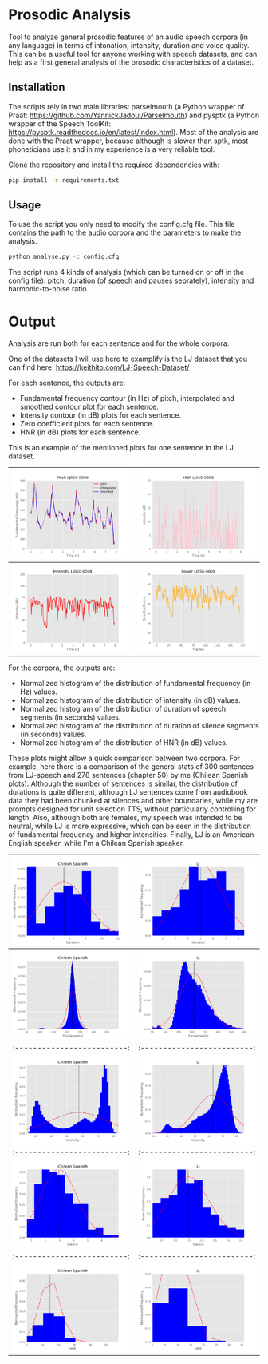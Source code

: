 # Prosodic Analysis

Tool to analyze general prosodic features of an audio speech corpora (in any language) in terms of intonation, intensity, duration and voice quality. 
This can be a useful tool for anyone working with speech datasets, and can help as a first general analysis of the prosodic characteristics of a dataset.

## Installation

The scripts rely in two main libraries: parselmouth (a Python wrapper of Praat: https://github.com/YannickJadoul/Parselmouth) and pysptk (a Python wrapper of the Speech ToolKit: https://pysptk.readthedocs.io/en/latest/index.html). Most of the analysis are done with the Praat wrapper, because although is slower than sptk, most phoneticians use it and in my experience is a very reliable tool.

Clone the repository and install the required dependencies with:

```bash
pip install -r requirements.txt
```


## Usage

To use the script you only need to modify the config.cfg file. This file contains the path to the audio corpora and the parameters to make the analysis.

```bash
python analyse.py -c config.cfg
```

The script runs 4 kinds of analysis (which can be turned on or off in the config file): pitch, duration (of speech and pauses seprately), intensity and harmonic-to-noise ratio.

# Output

Analysis are run both for each sentence and for the whole corpora.

One of the datasets I will use here to examplify is the LJ dataset that you can find here: https://keithito.com/LJ-Speech-Dataset/

For each sentence, the outputs are:
- Fundamental frequency contour (in Hz) of pitch, interpolated and smoothed contour plot for each sentence.
- Intensity contour (in dB) plots for each sentence.
- Zero coefficient plots for each sentence.
- HNR (in dB) plots for each sentence.

This is an example of the mentioned plots for one sentence in the LJ dataset.

![](plots/f0_LJ050-0008.png)  |  ![](plots/harmonic_LJ050-0008.png)
:-------------------------:|:-------------------------:
![](plots/intens_LJ050-0008.png)  |  ![](plots/zcoef_LJ050-0008.png)

For the corpora, the outputs are:
- Normalized histogram of the distribution of fundamental frequency (in Hz) values.
- Normalized histogram of the distribution of intensity (in dB) values.
- Normalized histogram of the distribution of duration of speech segments (in seconds) values.
- Normalized histogram of the distribution of duration of silence segments (in seconds) values.
- Normalized histogram of the distribution of HNR (in dB) values.

These plots might allow a quick comparison between two corpora. For example, here there is a comparison of the general stats of 300 sentences from LJ-speech and 278 sentences (chapter 50) by me (Chilean Spanish plots). Although the number of sentences is similar, the distribution of durations is quite different, although LJ sentences come from audiobook data they had been chunked at silences and other boundaries, while my are prompts designed for unit selection TTS, without particularly controlling for length. Also, although both are females, my speech was intended to be neutral, while LJ is more expressive, which can be seen in the distribution of fundamental frequency and higher intensities. Finally, LJ is an American English speaker, while I'm a Chilean Spanish speaker.

![](plots/chilean_stats_Duration.png)  |  ![](plots/LJ_stats_Duration.png)
:-------------------------:|:-------------------------:
![](plots/chilean_stats_Fundamental.png)  |  ![](plots/LJ_stats_Fundamental.png)
:-------------------------:|:-------------------------:
![](plots/chilean_stats_Intensity.png)  |  ![](plots/LJ_stats_Intensity.png)
:-------------------------:|:-------------------------:
![](plots/chilean_stats_Silence.png)  |  ![](plots/LJ_stats_Silence.png)
:-------------------------:|:-------------------------:
![](plots/chilean_stats_HNR.png)  |  ![](plots/LJ_stats_HNR.png)
